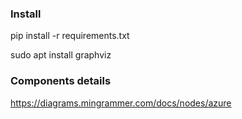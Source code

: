### Install ###

pip install -r requirements.txt

sudo apt install graphviz


### Components details ###
https://diagrams.mingrammer.com/docs/nodes/azure
